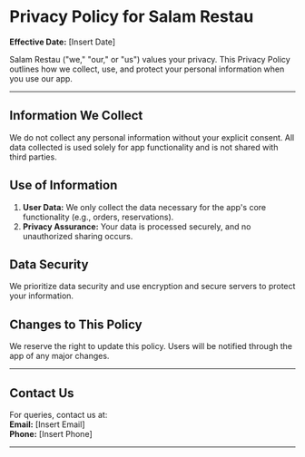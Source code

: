 
# Privacy Policy for Salam Restau

**Effective Date:** [Insert Date]

Salam Restau ("we," "our," or "us") values your privacy. This Privacy Policy outlines how we collect, use, and protect your personal information when you use our app.

---

## Information We Collect
We do not collect any personal information without your explicit consent. All data collected is used solely for app functionality and is not shared with third parties.

## Use of Information
1. **User Data:** We only collect the data necessary for the app's core functionality (e.g., orders, reservations).
2. **Privacy Assurance:** Your data is processed securely, and no unauthorized sharing occurs.

## Data Security
We prioritize data security and use encryption and secure servers to protect your information.

## Changes to This Policy
We reserve the right to update this policy. Users will be notified through the app of any major changes.

---

## Contact Us
For queries, contact us at:  
**Email:** [Insert Email]  
**Phone:** [Insert Phone]

---
